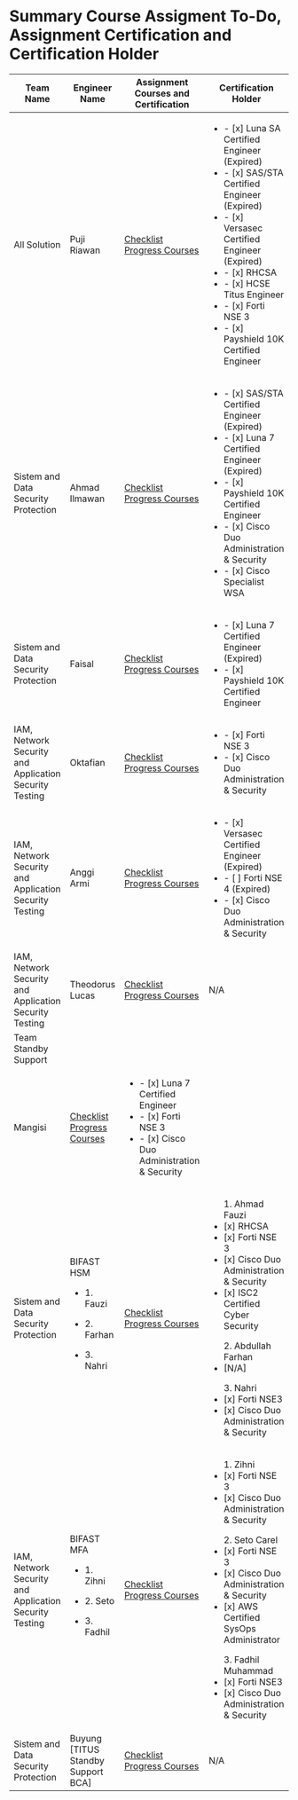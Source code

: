 # Summary Course Assigment To-Do, Assignment Certification and Certification Holder

| Team Name | Engineer Name | Assignment Courses and Certification | Certification Holder |
|-----------|---------------|---------------------|--------------------|
| All Solution | Puji Riawan |[Checklist Progress Courses](./2.%20Training%20Program%20Delivery%20Team/Summary_Progress_Puji.md) | <ul><li>- [x] Luna SA Certified Engineer (Expired)</li><li>- [x] SAS/STA Certified Engineer (Expired)</li><li>- [x] Versasec Certified Engineer (Expired)</li><li> - [x] RHCSA</li><li>- [x] HCSE Titus Engineer</li><li>- [x] Forti NSE 3</li><li>- [x] Payshield 10K Certified Engineer</li></lu> |
| Sistem and Data Security Protection | Ahmad Ilmawan | [Checklist Progress Courses](./2.%20Training%20Program%20Delivery%20Team/Summary_Progress_Ahmad_Ilmawan.md) |<ul><li>- [x] SAS/STA Certified Engineer (Expired)</li><li>- [x] Luna 7 Certified Engineer (Expired)</li><li>- [x] Payshield 10K Certified Engineer</li><li>- [x] Cisco Duo Administration & Security</li><li>- [x] Cisco Specialist WSA</li></lu>|
| Sistem and Data Security Protection | Faisal | [Checklist Progress Courses](./2.%20Training%20Program%20Delivery%20Team/Summary_Progress_Faisal.md) | <ul><li>- [x] Luna 7 Certified Engineer (Expired)</li><li>- [x] Payshield 10K Certified Engineer</li></lu> |
| IAM, Network Security and Application Security Testing | Oktafian | [Checklist Progress Courses](./2.%20Training%20Program%20Delivery%20Team/Summary_Progress_Oktafian.md) | <ul><li>- [x] Forti NSE 3</li><li>- [x] Cisco Duo Administration & Security</li></lu> |
| IAM, Network Security and Application Security Testing | Anggi Armi| [Checklist Progress Courses](./2.%20Training%20Program%20Delivery%20Team/Summary_Progress_Armi.md) | <ul><li>- [x] Versasec Certified Engineer (Expired)</li><li>- [ ] Forti NSE 4 (Expired)</li><li>- [x] Cisco Duo Administration & Security</li></lu> |
| IAM, Network Security and Application Security Testing | Theodorus Lucas | [Checklist Progress Courses](./1.%20Training%20Program%20New%20Engineer/Summary_Progress_Theodorus.md) | N/A |
| Team Standby Support ||||
| Mangisi | [Checklist Progress Courses](./Development%20Program%20People/3.%20Training%20Program%20Standby%20Team/README.md) | <ul><li>- [x] Luna 7 Certified Engineer</li><li>- [x] Forti NSE 3</li><li>- [x] Cisco Duo Administration & Security</li></lu> |
| Sistem and Data Security Protection | BIFAST HSM <ul><li>1. Fauzi</li></ul><ul><li>2. Farhan</li></ul><ul><li>3. Nahri</li></ul> | [Checklist Progress Courses](./Development%20Program%20People/3.%20Training%20Program%20Standby%20Team/README.md) | <ul>1. Ahmad Fauzi<li>[x] RHCSA</li><li>[x] Forti NSE 3</li><li>[x] Cisco Duo Administration & Security</li><li>[x] ISC2 Certified Cyber Security</li></ul><ul>2. Abdullah Farhan<li>[N/A]</li></ul><ul>3. Nahri<li>[x] Forti NSE3</li><li>[x] Cisco Duo Administration & Security</li></ul>|
| IAM, Network Security and Application Security Testing | BIFAST MFA <ul><li>1. Zihni</li></ul><ul><li>2. Seto</li></ul><ul><li>3. Fadhil</li></ul> | [Checklist Progress Courses](./Development%20Program%20People/3.%20Training%20Program%20Standby%20Team/README.md) | <ul>1. Zihni <li>[x] Forti NSE 3</li><li>[x] Cisco Duo Administration & Security</li></ul><ul>2. Seto Carel<li>[x] Forti NSE 3</li><li>[x] Cisco Duo Administration & Security</li><li>[x] AWS Certified SysOps Administrator</li></ul><ul>3. Fadhil Muhammad<li>[x] Forti NSE3</li><li>[x] Cisco Duo Administration & Security</li></ul> |
| Sistem and Data Security Protection | Buyung [TITUS Standby Support BCA]| [Checklist Progress Courses](./Learning_Path_Buyung.md) | N/A |